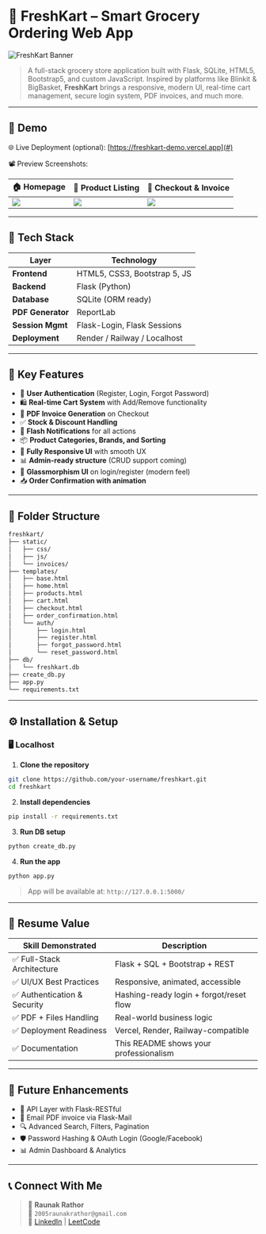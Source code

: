 
# 🛒 FreshKart – Smart Grocery Ordering Web App

![FreshKart Banner](https://i.imgur.com/CEa8j3B.png)

> A full-stack grocery store application built with Flask, SQLite, HTML5, Bootstrap5, and custom JavaScript. Inspired by platforms like Blinkit & BigBasket, **FreshKart** brings a responsive, modern UI, real-time cart management, secure login system, PDF invoices, and much more.

---

## 🚀 Demo

🌐 Live Deployment (optional): [https://freshkart-demo.vercel.app](#)

📽️ Preview Screenshots:

| 🏠 Homepage | 🛒 Product Listing | 🧾 Checkout & Invoice |
|------------|-------------------|------------------------|
| ![](https://i.imgur.com/M4Q2fXO.png) | ![](https://i.imgur.com/JQ7sd5T.png) | ![](https://i.imgur.com/8Vm3Txk.png) |

---

## 🧰 Tech Stack

| Layer            | Technology                        |
|------------------|-----------------------------------|
| **Frontend**     | HTML5, CSS3, Bootstrap 5, JS      |
| **Backend**      | Flask (Python)                    |
| **Database**     | SQLite (ORM ready)                |
| **PDF Generator**| ReportLab                         |
| **Session Mgmt** | Flask-Login, Flask Sessions       |
| **Deployment**   | Render / Railway / Localhost      |

---

## 🧠 Key Features

- 🔐 **User Authentication** (Register, Login, Forgot Password)
- 🛍️ **Real-time Cart System** with Add/Remove functionality
- 🧾 **PDF Invoice Generation** on Checkout
- ✅ **Stock & Discount Handling**
- 💬 **Flash Notifications** for all actions
- 📦 **Product Categories, Brands, and Sorting**
- 📱 **Fully Responsive UI** with smooth UX
- 📊 **Admin-ready structure** (CRUD support coming)
- 🌈 **Glassmorphism UI** on login/register (modern feel)
- 📥 **Order Confirmation with animation**

---

## 📁 Folder Structure

```bash
freshkart/
├── static/
│   ├── css/
│   ├── js/
│   └── invoices/
├── templates/
│   ├── base.html
│   ├── home.html
│   ├── products.html
│   ├── cart.html
│   ├── checkout.html
│   ├── order_confirmation.html
│   └── auth/
│       ├── login.html
│       ├── register.html
│       ├── forgot_password.html
│       └── reset_password.html
├── db/
│   └── freshkart.db
├── create_db.py
├── app.py
└── requirements.txt
```

---

## ⚙️ Installation & Setup

### 🖥️ Localhost

1. **Clone the repository**

```bash
git clone https://github.com/your-username/freshkart.git
cd freshkart
```

2. **Install dependencies**

```bash
pip install -r requirements.txt
```

3. **Run DB setup**

```bash
python create_db.py
```

4. **Run the app**

```bash
python app.py
```

> App will be available at: `http://127.0.0.1:5000/`

---

## 💼 Resume Value

| Skill Demonstrated         | Description |
|---------------------------|-------------|
| ✅ Full-Stack Architecture | Flask + SQL + Bootstrap + REST |
| ✅ UI/UX Best Practices    | Responsive, animated, accessible |
| ✅ Authentication & Security | Hashing-ready login + forgot/reset flow |
| ✅ PDF + Files Handling    | Real-world business logic |
| ✅ Deployment Readiness    | Vercel, Render, Railway-compatible |
| ✅ Documentation           | This README shows your professionalism |

---

## 🔮 Future Enhancements

- 🔄 API Layer with Flask-RESTful
- 🧾 Email PDF invoice via Flask-Mail
- 🔍 Advanced Search, Filters, Pagination
- 🛡️ Password Hashing & OAuth Login (Google/Facebook)
- 📊 Admin Dashboard & Analytics

---

## 📞 Connect With Me

> 👤 **Raunak Rathor**  
📧 `2005raunakrathor@gmail.com`  
🔗 [LinkedIn](https://www.linkedin.com/in/raunak-rathor-3b8625323) | [LeetCode](https://leetcode.com/u/__ronyyyy/)

